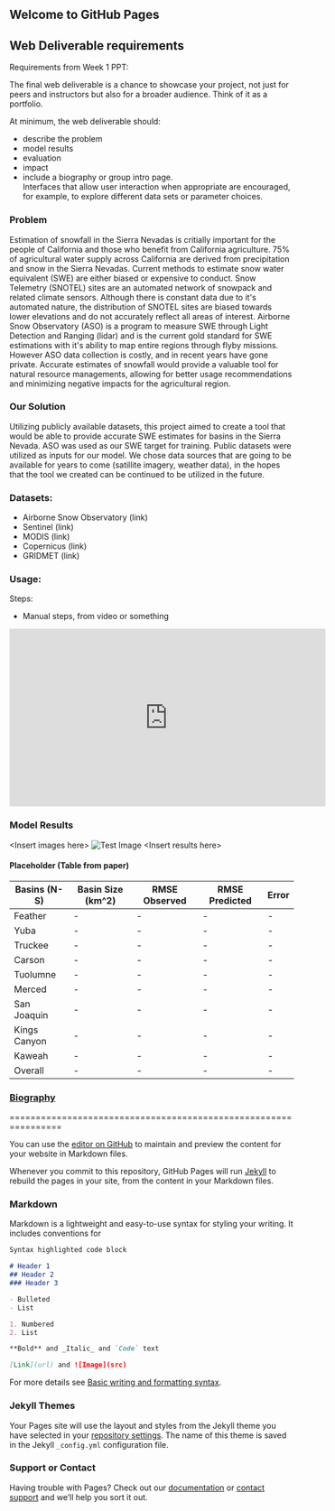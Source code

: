 ## Welcome to GitHub Pages

## Web Deliverable requirements
Requirements from Week 1 PPT:  

The final web deliverable is a chance to showcase your project,
not just for peers and instructors but also for a broader
audience. Think of it as a portfolio. 

At minimum, the web deliverable should: 
- describe the problem
- model results
- evaluation
- impact
- include a biography or group intro page.   
Interfaces that allow user interaction when appropriate are encouraged, for example, to explore different data sets or parameter choices.

### Problem
Estimation of snowfall in the Sierra Nevadas is critially important for the people of California and those who benefit from California agriculture. 75% of agricultural water supply across California are derived from precipitation and snow in the Sierra Nevadas. Current methods to estimate snow water equivalent (SWE) are either biased or expensive to conduct. Snow Telemetry (SNOTEL) sites are an automated network of snowpack and related climate sensors. Although there is constant data due to it's automated nature, the distribution of SNOTEL sites are biased towards lower elevations and do not accurately reflect all areas of interest. Airborne Snow Observatory (ASO) is a program to measure SWE through Light Detection and Ranging (lidar) and is the current gold standard for SWE estimations with it's ability to map entire regions through flyby missions. However ASO data collection is costly, and in recent years have gone private. Accurate estimates of snowfall would provide a valuable tool for natural resource managements, allowing for better usage recommendations and minimizing negative impacts for the agricultural region.

### Our Solution
Utilizing publicly available datasets, this project aimed to create a tool that would be able to provide accurate SWE estimates for basins in the Sierra Nevada. ASO was used as our SWE target for training. Public datasets were utilized as inputs for our model. We chose data sources that are going to be available for years to come (satillite imagery, weather data), in the hopes that the tool we created can be continued to be utilized in the future.

### Datasets:
- Airborne Snow Observatory (link)
- Sentinel (link)
- MODIS (link)
- Copernicus (link)
- GRIDMET (link)

### Usage:
Steps:
- Manual steps, from video or something


<iframe width="560" height="315" src="https://www.youtube.com/embed/CwJyJ6Lwvjg" title="Snowcast Tutorial" frameborder="0" allow="accelerometer; autoplay; clipboard-write; encrypted-media; gyroscope; picture-in-picture" allowfullscreen></iframe>

### Model Results
\<Insert images here>
![Test Image](../main/reports/labeled.png)
\<Insert results here>
#### Placeholder (Table from paper)
| Basins (N-S) | Basin Size (km^2) | RMSE Observed | RMSE Predicted | Error |
| --- | --- | --- | --- | --- |
| Feather | - | - | - | - |
| Yuba | - | - | - | - |
| Truckee | - | - | - | - |
| Carson | - | - | - | - |
| Tuolumne | - | - | - | - |
| Merced | - | - | - | - |
| San Joaquin | - | - | - | - |
| Kings Canyon | - | - | - | - |
| Kaweah | - | - | - | - |
| Overall | - | - | - | - |

### [Biography](biography.md)


================================================================


You can use the [editor on GitHub](https://github.com/Seiris21/2022_snowpack_capstone/edit/gh-pages/index.md) to maintain and preview the content for your website in Markdown files.

Whenever you commit to this repository, GitHub Pages will run [Jekyll](https://jekyllrb.com/) to rebuild the pages in your site, from the content in your Markdown files.


### Markdown

Markdown is a lightweight and easy-to-use syntax for styling your writing. It includes conventions for

```markdown
Syntax highlighted code block

# Header 1
## Header 2
### Header 3

- Bulleted
- List

1. Numbered
2. List

**Bold** and _Italic_ and `Code` text

[Link](url) and ![Image](src)
```

For more details see [Basic writing and formatting syntax](https://docs.github.com/en/github/writing-on-github/getting-started-with-writing-and-formatting-on-github/basic-writing-and-formatting-syntax).

### Jekyll Themes

Your Pages site will use the layout and styles from the Jekyll theme you have selected in your [repository settings](https://github.com/Seiris21/2022_snowpack_capstone/settings/pages). The name of this theme is saved in the Jekyll `_config.yml` configuration file.

### Support or Contact

Having trouble with Pages? Check out our [documentation](https://docs.github.com/categories/github-pages-basics/) or [contact support](https://support.github.com/contact) and we’ll help you sort it out.
